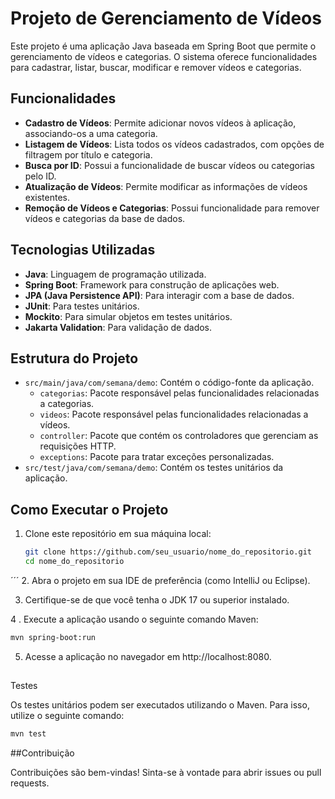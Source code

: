 # Projeto de Gerenciamento de Vídeos

Este projeto é uma aplicação Java baseada em Spring Boot que permite o gerenciamento de vídeos e categorias. O sistema oferece funcionalidades para cadastrar, listar, buscar, modificar e remover vídeos e categorias.

## Funcionalidades

- **Cadastro de Vídeos**: Permite adicionar novos vídeos à aplicação, associando-os a uma categoria.
- **Listagem de Vídeos**: Lista todos os vídeos cadastrados, com opções de filtragem por título e categoria.
- **Busca por ID**: Possui a funcionalidade de buscar vídeos ou categorias pelo ID.
- **Atualização de Vídeos**: Permite modificar as informações de vídeos existentes.
- **Remoção de Vídeos e Categorias**: Possui funcionalidade para remover vídeos e categorias da base de dados.

## Tecnologias Utilizadas

- **Java**: Linguagem de programação utilizada.
- **Spring Boot**: Framework para construção de aplicações web.
- **JPA (Java Persistence API)**: Para interagir com a base de dados.
- **JUnit**: Para testes unitários.
- **Mockito**: Para simular objetos em testes unitários.
- **Jakarta Validation**: Para validação de dados.

## Estrutura do Projeto

- `src/main/java/com/semana/demo`: Contém o código-fonte da aplicação.
  - `categorias`: Pacote responsável pelas funcionalidades relacionadas a categorias.
  - `videos`: Pacote responsável pelas funcionalidades relacionadas a vídeos.
  - `controller`: Pacote que contém os controladores que gerenciam as requisições HTTP.
  - `exceptions`: Pacote para tratar exceções personalizadas.
- `src/test/java/com/semana/demo`: Contém os testes unitários da aplicação.

## Como Executar o Projeto

1. Clone este repositório em sua máquina local:
   ```bash
   git clone https://github.com/seu_usuario/nome_do_repositorio.git
   cd nome_do_repositorio
  ´´´
2. Abra o projeto em sua IDE de preferência (como IntelliJ ou Eclipse).

3. Certifique-se de que você tenha o JDK 17 ou superior instalado.

4 . Execute a aplicação usando o seguinte comando Maven:

  ```bash
  mvn spring-boot:run
  ```
5. Acesse a aplicação no navegador em http://localhost:8080.

##
Testes

Os testes unitários podem ser executados utilizando o Maven. Para isso, utilize o seguinte comando:
  ```bash
  mvn test
  ```

##Contribuição

Contribuições são bem-vindas! Sinta-se à vontade para abrir issues ou pull requests.



